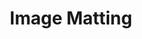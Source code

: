 ---
title: Image Matting
menu: 
  sidebar:
    name: Image Matting
    identifier: cv-image-matting
    parent: cv
    weight: 60
---